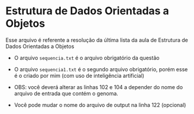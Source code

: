 # Estrutura de Dados Orientadas a Objetos

Esse arquivo é referente a resolução da última lista da aula de Estrutura de Dados Orientadas a Objetos

- O arquivo `sequencia.txt` é o arquivo obrigatório da questão

- O arquivo `sequencia1.txt` é o segundo arquivo obrigatório, porém esse é o criado por mim (com uso de inteligência artificial)

- OBS: você deverá alterar as linhas 102 e 104 a depender do nome do arquivo de entrada que contém o genoma.



- Você pode mudar o nome do arquivo de output na linha 122 (opcional)
